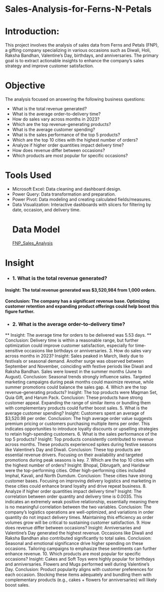 # Sales-Analysis-for-Ferns-N-Petals
# Introduction:
This project involves the analysis of sales data from Ferns and Petals (FNP), a gifting company specializing in various occasions such as Diwali, Holi, Raksha Bandhan, Valentine’s Day, birthdays, and anniversaries. The primary goal is to extract actionable insights to enhance the company’s sales strategy and improve customer satisfaction.
# Objective
The analysis focused on answering the following business questions:

* What is the total revenue generated?
* What is the average order-to-delivery time?
* How do sales vary across months in 2023?
* Which are the top revenue-generating products?
* What is the average customer spending?
* What is the sales performance of the top 5 products?
* Which are the top 10 cities with the highest number of orders?
* Analyze if higher order quantities impact delivery time?
* How does revenue differ between occasions?
* Which products are most popular for specific occasions?
# Tools Used
* Microsoft Excel: Data cleaning and dashboard design.
* Power Query: Data transformation and preparation.
* Power Pivot: Data modeling and creating calculated fields/measures.
* Data Visualization: Interactive dashboards with slicers for filtering by date, occasion, and delivery time.
  # Data Model
  <a href="C:\Users\DELL\Desktop\excel\excel projects ferns and petals\Screenshot 2024-12-06 220102.png">FNP_Sales_Analysis</a>
# Insight
* ### 1. What is the total revenue generated?
#### Insight: The total revenue generated was $3,520,984 from 1,000 orders.
#### Conclusion: The company has a significant revenue base. Optimizing customer retention and expanding product offerings could help boost this figure further.
* ### 2. What is the average order-to-delivery time?
** Insight: The average time for orders to be delivered was 5.53 days.
** Conclusion: Delivery time is within a reasonable range, but further optimization could improve customer satisfaction, especially for time-sensitive occasions like birthdays or anniversaries.
3. How do sales vary across months in 2023?
Insight:
Sales peaked in March, likely due to festivals or seasonal demand.
Another surge was observed between September and November, coinciding with festive periods like Diwali and Raksha Bandhan.
Sales were lowest in the summer months (June to August).
Conclusion: Seasonal trends strongly influence sales. Targeted marketing campaigns during peak months could maximize revenue, while summer promotions could balance the sales gap.
4. Which are the top revenue-generating products?
Insight:
The top products were Magman Set, Quia Gift, and Harum Pack.
Conclusion: These products have strong customer appeal. Expanding the range of similar items or bundling them with complementary products could further boost sales.
5. What is the average customer spending?
Insight: Customers spent an average of $3,520.98 per order.
Conclusion: The high average order value suggests premium pricing or customers purchasing multiple items per order. This indicates opportunities to introduce loyalty discounts or upselling strategies to retain high-spending customers.
6. What is the sales performance of the top 5 products?
Insight:
Top products consistently contributed to revenue across months.
These products experienced spikes during festive seasons like Valentine’s Day and Diwali.
Conclusion: These top products are essential revenue drivers. Focusing on their availability and targeted promotions during peak seasons is key.
7. Which are the top 10 cities with the highest number of orders?
Insight:
Bhopal, Dibrugarh, and Haridwar were the top-performing cities.
Other high-performing cities included Imphal, Kavali, and North Dumdum.
Conclusion: These cities have strong customer bases. Focusing on improving delivery logistics and marketing in these cities could enhance brand loyalty and drive repeat business.
8. Analyze if higher order quantities impact delivery time?
Insight: The correlation between order quantity and delivery time is 0.0035. This indicates an extremely weak positive relationship, essentially meaning there is no meaningful correlation between the two variables.
Conclusion: The company’s logistics operations are well-optimized, and variations in order quantity do not impact delivery times. Maintaining this efficiency as order volumes grow will be critical to sustaining customer satisfaction.
9. How does revenue differ between occasions?
Insight:
Anniversaries and Valentine’s Day generated the highest revenue.
Occasions like Diwali and Raksha Bandhan also contributed significantly to total sales.
Conclusion: Seasonal and emotional significance drive higher spending on these occasions. Tailoring campaigns to emphasize these sentiments can further enhance revenue.
10. Which products are most popular for specific occasions?
Insight:
Cakes and Soft Toys were highly popular for birthdays and anniversaries.
Flowers and Mugs performed well during Valentine’s Day.
Conclusion: Product popularity aligns with customer preferences for each occasion. Stocking these items adequately and bundling them with complementary products (e.g., cakes + flowers for anniversaries) will likely boost sales.
  
